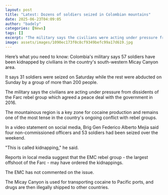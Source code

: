 ```yaml
---
layout: post
title: "Latest: Dozens of soldiers seized in Colombian mountains"
date: 2025-06-23T04:09:05
author: "badely"
categories: [News]
tags: []
excerpt: "The military says the civilians were acting under pressure from dissidents of the Farc rebel group."
image: assets/images/1090ec173f0c8cf9349befc99a17d619.jpg
---
```


Here’s what you need to know: Colombia's military says 57 soldiers have been kidnapped by civilians in the country's south-western Micay Canyon area. 

It says 31 soldiers were seized on Saturday while the rest were abducted on Sunday by a group of more than 200 people. 

The military says the civilians are acting under pressure from dissidents of the Farc rebel group which agreed a peace deal with the government in 2016.

The mountainous region is a key zone for cocaine production and remains one of the most tense in the country's ongoing conflict with rebel groups.

In a video statement on social media, Brig Gen Federico Alberto Mejia said four non-commissioned officers and 53 soldiers had been seized over the weekend.

"This is called kidnapping," he said.

Reports in local media suggest that the EMC rebel group - the largest offshoot of the Farc - may have ordered the kidnappings.

The EMC has not commented on the issue. 

The Micay Canyon is used for transporting cocaine to Pacific ports, and drugs are then illegally shipped to other countries.

